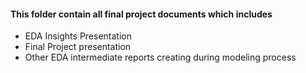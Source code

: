 #### This folder contain all final project documents which includes

- EDA Insights Presentation
- Final Project presentation
- Other EDA intermediate reports creating during modeling process

